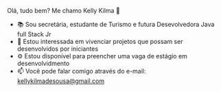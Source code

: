 Olá, tudo bem? Me chamo Kelly Kilma 👋

- 📚 Sou secretária, estudante de Turismo e futura Desevolvedora Java full Stack Jr
- 🚀 Estou interessada em vivenciar projetos que possam ser desenvolvidos por iniciantes
- ⚙  Estou disponível para preencher uma vaga de estágio em desenvolvidmento 
- 📫 Você pode falar comigo através do e-mail: kellykilmadesousa@gmail.com
